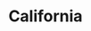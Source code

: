 ---
title: California
crosslinks:
- unitedstatesofamerica
- Firearms
- LosAngeles
- politics
- The_Donald
- Roadcam
- trees
- NOWTTYG
- bestof
- orangecounty
- NotTheOnion
- bayarea
- AskReddit
- dataisbeautiful
- GunsAreCool
- SubredditDrama
- japan
- news
- AskLosAngeles
- 300Centipedes
---